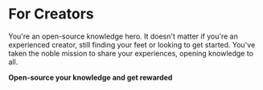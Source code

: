 # For Creators

You're an open-source knowledge hero. It doesn't matter if you're an experienced creator, still finding your feet or looking to get started. You've taken the noble mission to share your experiences, opening knowledge to all.

**Open-source your knowledge and get rewarded**

